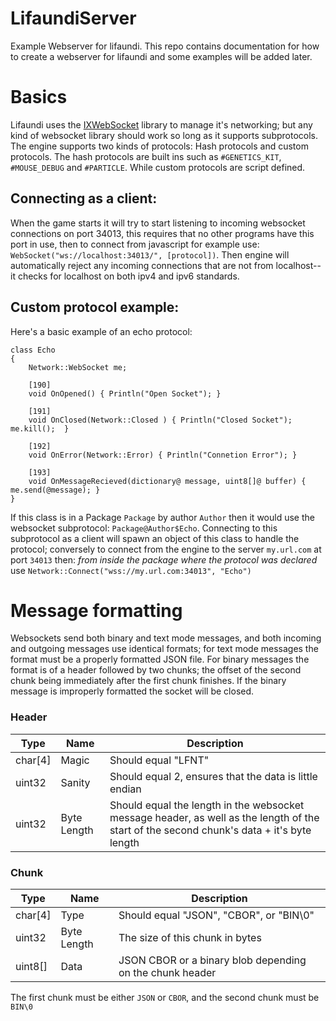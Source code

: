 # LifaundiServer
Example Webserver for lifaundi.  This repo contains documentation for how to create a webserver for lifaundi and some examples will be added later.

# Basics

Lifaundi uses the [IXWebSocket](https://github.com/machinezone/IXWebSocket) library to manage it's networking; but any kind of websocket library should work so long as it supports subprotocols. The engine supports two kinds of protocols: Hash protocols and custom protocols. The hash protocols are built ins such as `#GENETICS_KIT`, `#MOUSE_DEBUG` and `#PARTICLE`.  While custom protocols are script defined.

## Connecting as a client:

When the game starts it will try to start listening to incoming websocket connections on port 34013, this requires that no other programs have this port in use, then to connect from javascript for example use: `WebSocket("ws://localhost:34013/", [protocol])`. Then engine will automatically reject any incoming connections that are not from localhost--it checks for localhost on both ipv4 and ipv6 standards.

## Custom protocol example:

Here's a basic example of an echo protocol:

```
class Echo
{
	Network::WebSocket me;

	[190]
	void OnOpened()	{ Println("Open Socket"); }

	[191]
	void OnClosed(Network::Closed )	{ Println("Closed Socket"); me.kill();	}

	[192]
	void OnError(Network::Error) { Println("Connetion Error"); }

	[193]
	void OnMessageRecieved(dictionary@ message, uint8[]@ buffer) { me.send(@message); }
}
```

If this class is in a Package `Package` by author `Author` then it would use the websocket subprotocol: `Package@Author$Echo`. Connecting to this subprotocol as a client will spawn an object of this class to handle the protocol; conversely to connect from the engine to the server `my.url.com` at port `34013` then: *from inside the package where the protocol was declared* use `Network::Connect("wss://my.url.com:34013", "Echo")`

# Message formatting

Websockets send both binary and text mode messages, and both incoming and outgoing messages use identical formats; for text mode messages the format must be a properly formatted JSON file.  For binary messages the format is of a header followed by two chunks; the offset of the second chunk being immediately after the first chunk finishes.  If the binary message is improperly formatted the socket will be closed.

### Header 

| Type | Name | Description |
| ---------- | ---------- | ---------- |
| char[4] | Magic | Should equal "LFNT" |
| uint32 | Sanity | Should equal 2, ensures that the data is little endian |
| uint32 | Byte Length | Should equal the length in the websocket message header, as well as the length of the start of the second chunk's data + it's byte length |

### Chunk 

| Type | Name | Description |
| ---------- | ---------- | ---------- |
| char[4] | Type | Should equal "JSON", "CBOR", or "BIN\0" |
| uint32 | Byte Length | The size of this chunk in bytes |
| uint8[] | Data | JSON CBOR or a binary blob depending on the chunk header |

The first chunk must be either `JSON` or `CBOR`, and the second chunk must be `BIN\0`


